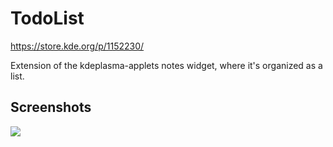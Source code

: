 # TodoList

https://store.kde.org/p/1152230/

Extension of the kdeplasma-applets notes widget, where it's organized as a list.

## Screenshots

![](https://i.imgur.com/sd6Ina9.png)

